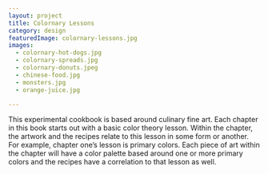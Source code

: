 ```yaml
---
layout: project
title: Colornary Lessons
category: design
featuredImage: colornary-lessons.jpg
images:
  - colornary-hot-dogs.jpg
  - colornary-spreads.jpg
  - colornary-donuts.jpeg
  - chinese-food.jpg
  - monsters.jpg
  - orange-juice.jpg 

---
```


This experimental cookbook is based around culinary fine art. Each chapter in this book starts out with a basic color theory lesson. Within the chapter, the artwork and the recipes relate to this lesson in some form or another. For example, chapter one’s lesson is primary colors. Each piece of art within the chapter will have a color palette based around one or more primary colors and the recipes have a correlation to that lesson as well.
